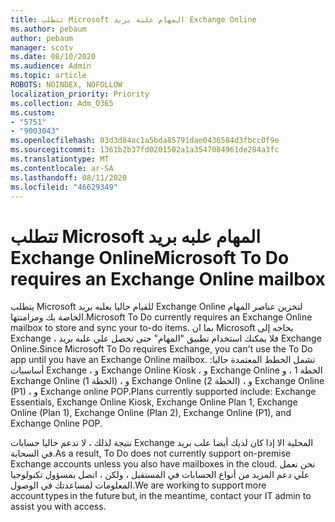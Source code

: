 ```yaml
---
title: تتطلب Microsoft المهام علبه بريد Exchange Online
ms.author: pebaum
author: pebaum
manager: scotv
ms.date: 08/10/2020
ms.audience: Admin
ms.topic: article
ROBOTS: NOINDEX, NOFOLLOW
localization_priority: Priority
ms.collection: Adm_O365
ms.custom:
- "5751"
- "9003043"
ms.openlocfilehash: 03d3d84ac1a5bda85791dae0436584d3fbcc0f9e
ms.sourcegitcommit: 1361b2b37fd0201502a1a3547084961de284a3fc
ms.translationtype: MT
ms.contentlocale: ar-SA
ms.lasthandoff: 08/11/2020
ms.locfileid: "46629349"
---
```

# <a name="microsoft-to-do-requires-an-exchange-online-mailbox"></a><span data-ttu-id="b8db6-102">تتطلب Microsoft المهام علبه بريد Exchange Online</span><span class="sxs-lookup"><span data-stu-id="b8db6-102">Microsoft To Do requires an Exchange Online mailbox</span></span>

<span data-ttu-id="b8db6-103">يتطلب Microsoft للقيام حاليا بعلبه بريد Exchange Online لتخزين عناصر المهام الخاصة بك ومزامنتها.</span><span class="sxs-lookup"><span data-stu-id="b8db6-103">Microsoft To Do currently requires an Exchange Online mailbox to store and sync your to-do items.</span></span> <span data-ttu-id="b8db6-104">بما ان Microsoft بحاجه إلى Exchange ، فلا يمكنك استخدام تطبيق "المهام" حتى تحصل علي علبه بريد Exchange Online.</span><span class="sxs-lookup"><span data-stu-id="b8db6-104">Since Microsoft To Do requires Exchange, you can't use the To Do app until you have an Exchange Online mailbox.</span></span> <span data-ttu-id="b8db6-105">تشمل الخطط المعتمدة حاليا: أساسيات Exchange ، و Exchange Online Kiosk ، و Exchange Online الخطة 1 ، و Exchange Online (الخطة 1) ، و Exchange Online (الخطة 2) ، و Exchange Online (P1) ، و Exchange online POP.</span><span class="sxs-lookup"><span data-stu-id="b8db6-105">Plans currently supported include: Exchange Essentials, Exchange Online Kiosk, Exchange Online Plan 1, Exchange Online (Plan 1), Exchange Online (Plan 2), Exchange Online (P1), and Exchange Online POP.</span></span>

<span data-ttu-id="b8db6-106">نتيجة لذلك ، لا تدعم حاليا حسابات Exchange المحلية الا إذا كان لديك أيضا علب بريد في السحابة.</span><span class="sxs-lookup"><span data-stu-id="b8db6-106">As a result, To Do does not currently support on-premise Exchange accounts unless you also have mailboxes in the cloud.</span></span> <span data-ttu-id="b8db6-107">نحن نعمل علي دعم المزيد من أنواع الحسابات في المستقبل ، ولكن ، اتصل بمسؤول تكنولوجيا المعلومات لمساعدتك في الوصول.</span><span class="sxs-lookup"><span data-stu-id="b8db6-107">We are working to support more account types in the future but, in the meantime, contact your IT admin to assist you with access.</span></span>